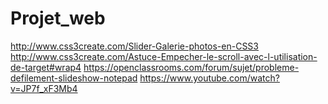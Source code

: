 # Projet_web

http://www.css3create.com/Slider-Galerie-photos-en-CSS3
http://www.css3create.com/Astuce-Empecher-le-scroll-avec-l-utilisation-de-target#wrap4
https://openclassrooms.com/forum/sujet/probleme-defilement-slideshow-notepad
https://www.youtube.com/watch?v=JP7f_xF3Mb4
